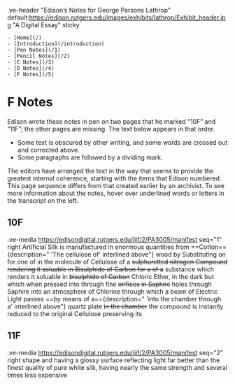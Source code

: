 .ve-header "Edison’s Notes for George Parsons Lathrop" default:https://edison.rutgers.edu/images/exhibits/lathrop/Exhibit_header.jpg "A Digital Essay" sticky

    - [Home](/)
    - [Introduction](/introduction)
    - [Pen Notes](/1)
    - [Pencil Notes](/2)
    - [C Notes](/3)
    - [D Notes](/4)
    - [F Notes](/5)
    
# F Notes

Edison wrote these notes in pen on two pages that he marked “10F” and “11F”; the other pages are missing. The text below appears in that order. 
- Some text is obscured by other writing, and some words are crossed out and corrected above. 
- Some paragraphs are followed by a dividing mark.

 The editors have arranged the text in the way that seems to provide the greatest internal coherence, starting with the items that Edison numbered. This page sequence differs from that created earlier by an archivist. To see more information about the notes, hover over underlined words or letters in the transcript on the left.

## 10F
.ve-media https://edisondigital.rutgers.edu/iiif/2/PA3005/manifest seq="1" right 
Artificial Silk is manufactured in enormous quantities from ==Cotton=={description=" 'The cellulose of' interlined above"} wood by Substituting on for one of in the molecule of Cellulose of a <del>sulphuretted nitrogen Compound rendering it soluable in Bisulphide of Carbon for a of a</del> substance which renders it soluable in <del>bisulphide of Carbon</del> Chloric Ether, in the dark but which when pressed into through fine <del>orifices in Saphire</del> holes through Saphire into an atmosphere of Chlorine through which a beam of Electric Light passes ==by means of a=={description=" 'into the chamber through a' interlined above"} quartz plate <del>in the chamber</del> the compound is instantly reduced to the original Cellulose preserving its 

## 11F
.ve-media https://edisondigital.rutgers.edu/iiif/2/PA3005/manifest seq="2" right 
shape and having a glossy surface reflecting light far better than the finest quality of pure white silk, having nearly the same strength and several times less expensive


